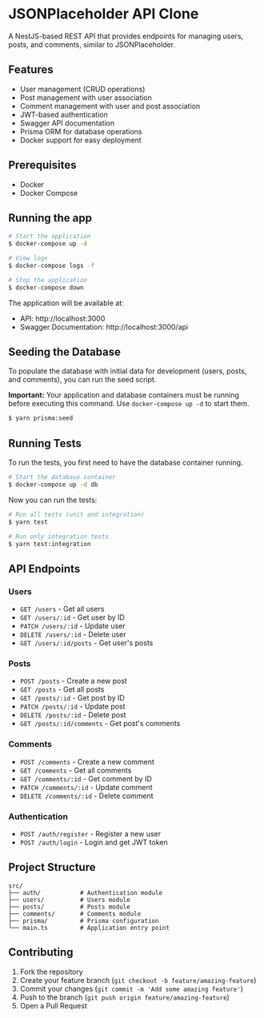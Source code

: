 # JSONPlaceholder API Clone

A NestJS-based REST API that provides endpoints for managing users, posts, and comments, similar to JSONPlaceholder.

## Features

- User management (CRUD operations)
- Post management with user association
- Comment management with user and post association
- JWT-based authentication
- Swagger API documentation
- Prisma ORM for database operations
- Docker support for easy deployment

## Prerequisites

- Docker
- Docker Compose

## Running the app

```bash
# Start the application
$ docker-compose up -d

# View logs
$ docker-compose logs -f

# Stop the application
$ docker-compose down
```

The application will be available at:
- API: http://localhost:3000
- Swagger Documentation: http://localhost:3000/api

## Seeding the Database

To populate the database with initial data for development (users, posts, and comments), you can run the seed script.

**Important:** Your application and database containers must be running before executing this command. Use `docker-compose up -d` to start them.

```bash
$ yarn prisma:seed
```

## Running Tests

To run the tests, you first need to have the database container running.

```bash
# Start the database container
$ docker-compose up -d db
```

Now you can run the tests:
```bash
# Run all tests (unit and integration)
$ yarn test

# Run only integration tests
$ yarn test:integration
```

## API Endpoints

### Users
- `GET /users` - Get all users
- `GET /users/:id` - Get user by ID
- `PATCH /users/:id` - Update user
- `DELETE /users/:id` - Delete user
- `GET /users/:id/posts` - Get user's posts

### Posts
- `POST /posts` - Create a new post
- `GET /posts` - Get all posts
- `GET /posts/:id` - Get post by ID
- `PATCH /posts/:id` - Update post
- `DELETE /posts/:id` - Delete post
- `GET /posts/:id/comments` - Get post's comments

### Comments
- `POST /comments` - Create a new comment
- `GET /comments` - Get all comments
- `GET /comments/:id` - Get comment by ID
- `PATCH /comments/:id` - Update comment
- `DELETE /comments/:id` - Delete comment

### Authentication
- `POST /auth/register` - Register a new user
- `POST /auth/login` - Login and get JWT token

## Project Structure

```
src/
├── auth/           # Authentication module
├── users/          # Users module
├── posts/          # Posts module
├── comments/       # Comments module
├── prisma/         # Prisma configuration
└── main.ts         # Application entry point
```

## Contributing

1. Fork the repository
2. Create your feature branch (`git checkout -b feature/amazing-feature`)
3. Commit your changes (`git commit -m 'Add some amazing feature'`)
4. Push to the branch (`git push origin feature/amazing-feature`)
5. Open a Pull Request

